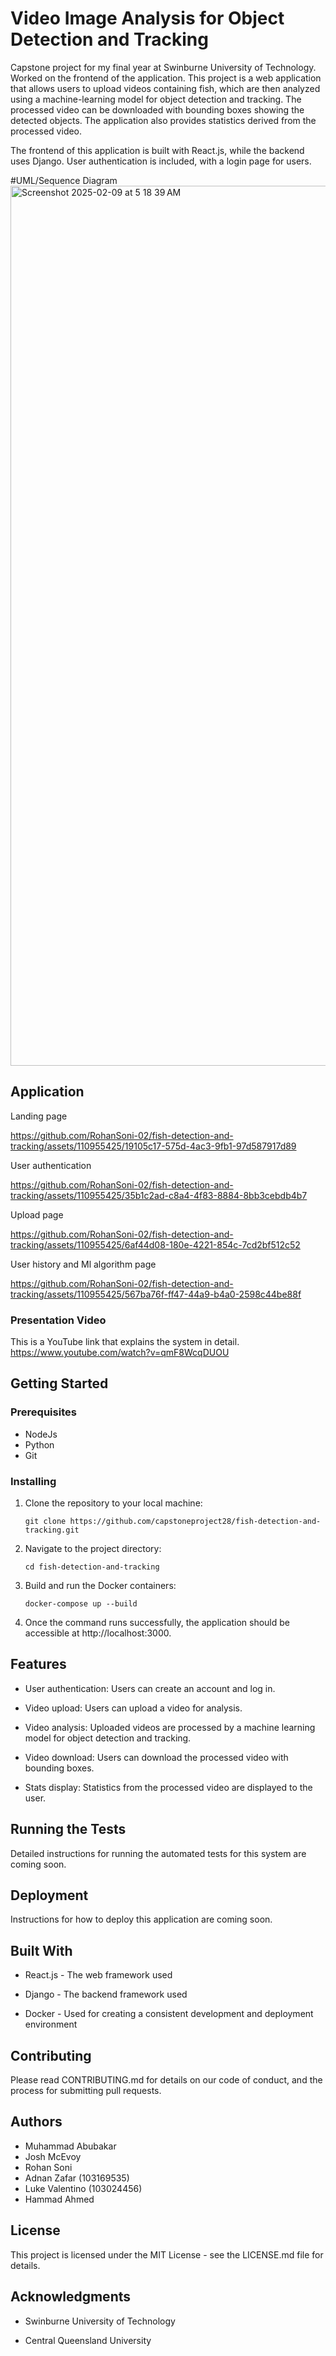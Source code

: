 # Video Image Analysis for Object Detection and Tracking
Capstone project for my final year at Swinburne University of Technology. Worked on the frontend of the application.
This project is a web application that allows users to upload videos containing fish, which are then analyzed using a machine-learning model for object detection and tracking. The processed video can be downloaded with bounding boxes showing the detected objects. The application also provides statistics derived from the processed video.

The frontend of this application is built with React.js, while the backend uses Django. User authentication is included, with a login page for users.

#UML/Sequence Diagram
<img width="1408" alt="Screenshot 2025-02-09 at 5 18 39 AM" src="https://github.com/user-attachments/assets/eef29428-5bcd-4598-9e9b-dfe990dd4440" />


## Application
Landing page

https://github.com/RohanSoni-02/fish-detection-and-tracking/assets/110955425/19105c17-575d-4ac3-9fb1-97d587917d89

User authentication

https://github.com/RohanSoni-02/fish-detection-and-tracking/assets/110955425/35b1c2ad-c8a4-4f83-8884-8bb3cebdb4b7

Upload page

https://github.com/RohanSoni-02/fish-detection-and-tracking/assets/110955425/6af44d08-180e-4221-854c-7cd2bf512c52

User history and  Ml algorithm page

https://github.com/RohanSoni-02/fish-detection-and-tracking/assets/110955425/567ba76f-ff47-44a9-b4a0-2598c44be88f

### Presentation Video
This is a YouTube link that explains the system in detail.
https://www.youtube.com/watch?v=qmF8WcqDUOU

## Getting Started

### Prerequisites

- NodeJs
- Python
- Git

### Installing

1. Clone the repository to your local machine:

   `git clone https://github.com/capstoneproject28/fish-detection-and-tracking.git`

2. Navigate to the project directory:

   `cd fish-detection-and-tracking`

3. Build and run the Docker containers:

   `docker-compose up --build`

4. Once the command runs successfully, the application should be accessible at http://localhost:3000.

## Features

- User authentication: Users can create an account and log in.

- Video upload: Users can upload a video for analysis.

- Video analysis: Uploaded videos are processed by a machine learning model for object detection and tracking.

- Video download: Users can download the processed video with bounding boxes.

- Stats display: Statistics from the processed video are displayed to the user.

## Running the Tests

Detailed instructions for running the automated tests for this system are coming soon.

## Deployment

Instructions for how to deploy this application are coming soon.

## Built With

- React.js - The web framework used

- Django - The backend framework used

- Docker - Used for creating a consistent development and deployment environment

## Contributing

Please read CONTRIBUTING.md for details on our code of conduct, and the process for submitting pull requests.

## Authors

- Muhammad Abubakar
- Josh McEvoy
- Rohan Soni
- Adnan Zafar (103169535)
- Luke Valentino (103024456)
- Hammad Ahmed

## License

This project is licensed under the MIT License - see the LICENSE.md file for details.

## Acknowledgments

- Swinburne University of Technology

- Central Queensland University
